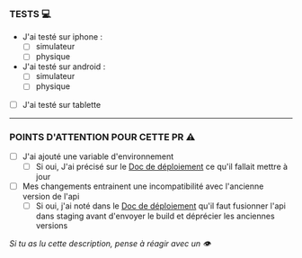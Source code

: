 ### TESTS  :computer:

- J'ai testé sur iphone : 
  - [ ] simulateur
  - [ ] physique
- J'ai testé sur android :
  - [ ] simulateur
  - [ ] physique
- [ ] J'ai testé sur tablette

---

### POINTS D'ATTENTION POUR CETTE PR  :warning:

- [ ] J'ai ajouté une variable d'environnement
  - [ ] Si oui, J'ai précisé sur le [Doc de déploiement](https://www.notion.so/compani/Distribution-mobile-MEP-d7238605d8c74cc59fa724ca5d94f253) ce qu'il fallait mettre à jour
- [ ] Mes changements entrainent une incompatibilité avec l'ancienne version de l'api
  - [ ] Si oui, j'ai noté dans le [Doc de déploiement](https://www.notion.so/compani/Distribution-mobile-MEP-d7238605d8c74cc59fa724ca5d94f253) qu'il faut fusionner l'api dans staging avant d'envoyer le build et déprécier les anciennes versions

_Si tu as lu cette description, pense à réagir avec un :eye:_
